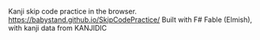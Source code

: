 Kanji skip code practice in the browser. https://babystand.github.io/SkipCodePractice/ 
Built with F# Fable (Elmish), with kanji data from KANJIDIC
